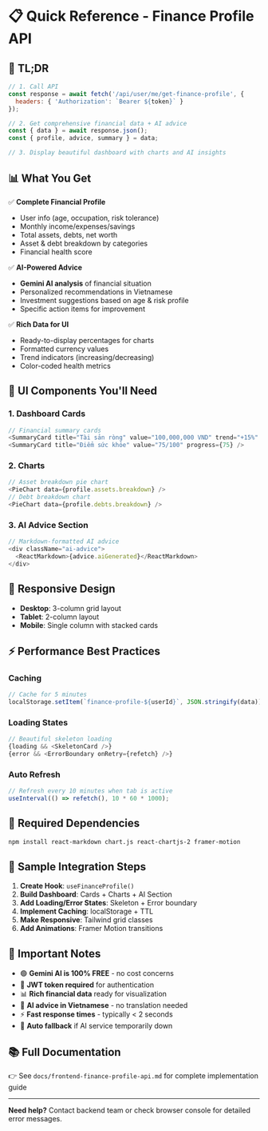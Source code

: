 # 📋 Quick Reference - Finance Profile API

## 🚀 TL;DR 

```javascript
// 1. Call API
const response = await fetch('/api/user/me/get-finance-profile', {
  headers: { 'Authorization': `Bearer ${token}` }
});

// 2. Get comprehensive financial data + AI advice
const { data } = await response.json();
const { profile, advice, summary } = data;

// 3. Display beautiful dashboard with charts and AI insights
```

## 📊 What You Get

✅ **Complete Financial Profile**
- User info (age, occupation, risk tolerance)
- Monthly income/expenses/savings
- Total assets, debts, net worth
- Asset & debt breakdown by categories
- Financial health score

✅ **AI-Powered Advice** 
- **Gemini AI analysis** of financial situation
- Personalized recommendations in Vietnamese
- Investment suggestions based on age & risk profile
- Specific action items for improvement

✅ **Rich Data for UI**
- Ready-to-display percentages for charts
- Formatted currency values
- Trend indicators (increasing/decreasing)
- Color-coded health metrics

## 🎨 UI Components You'll Need

### 1. Dashboard Cards
```javascript
// Financial summary cards
<SummaryCard title="Tài sản ròng" value="100,000,000 VND" trend="+15%" />
<SummaryCard title="Điểm sức khỏe" value="75/100" progress={75} />
```

### 2. Charts 
```javascript
// Asset breakdown pie chart
<PieChart data={profile.assets.breakdown} />
// Debt breakdown chart  
<PieChart data={profile.debts.breakdown} />
```

### 3. AI Advice Section
```javascript
// Markdown-formatted AI advice
<div className="ai-advice">
  <ReactMarkdown>{advice.aiGenerated}</ReactMarkdown>
</div>
```

## 📱 Responsive Design

- **Desktop**: 3-column grid layout
- **Tablet**: 2-column layout
- **Mobile**: Single column with stacked cards

## ⚡ Performance Best Practices

### Caching
```javascript
// Cache for 5 minutes
localStorage.setItem(`finance-profile-${userId}`, JSON.stringify(data));
```

### Loading States
```javascript
// Beautiful skeleton loading
{loading && <SkeletonCard />}
{error && <ErrorBoundary onRetry={refetch} />}
```

### Auto Refresh
```javascript
// Refresh every 10 minutes when tab is active
useInterval(() => refetch(), 10 * 60 * 1000);
```

## 🔧 Required Dependencies

```bash
npm install react-markdown chart.js react-chartjs-2 framer-motion
```

## 📝 Sample Integration Steps

1. **Create Hook**: `useFinanceProfile()` 
2. **Build Dashboard**: Cards + Charts + AI Section
3. **Add Loading/Error States**: Skeleton + Error boundary
4. **Implement Caching**: localStorage + TTL
5. **Make Responsive**: Tailwind grid classes
6. **Add Animations**: Framer Motion transitions

## 🚨 Important Notes

- 🟢 **Gemini AI is 100% FREE** - no cost concerns
- 🔐 **JWT token required** for authentication  
- 📊 **Rich financial data** ready for visualization
- 🤖 **AI advice in Vietnamese** - no translation needed
- ⚡ **Fast response times** - typically < 2 seconds
- 🔄 **Auto fallback** if AI service temporarily down

## 📚 Full Documentation

👉 See `docs/frontend-finance-profile-api.md` for complete implementation guide

---

**Need help?** Contact backend team or check browser console for detailed error messages. 